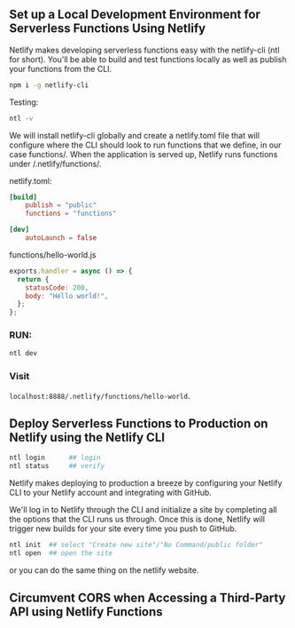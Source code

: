 ## Set up a Local Development Environment for Serverless Functions Using Netlify

Netlify makes developing serverless functions easy with the netlify-cli (ntl for short). You'll be able to build and test functions locally as well as publish your functions from the CLI.

```bash
npm i -g netlify-cli
```

Testing:

```bash
ntl -v
```

We will install netlify-cli globally and create a netlify.toml file that will configure where the CLI should look to run functions that we define, in our case functions/. When the application is served up, Netlify runs functions under /.netlify/functions/.

netlify.toml:

```toml
[build]
    publish = "public"
    functions = "functions"

[dev]
    autoLaunch = false
```

functions/hello-world.js

```js
exports.handler = async () => {
  return {
    statusCode: 200,
    body: "Hello world!",
  };
};
```

### RUN:

```bash
ntl dev
```

### Visit

`localhost:8888/.netlify/functions/hello-world`.

## Deploy Serverless Functions to Production on Netlify using the Netlify CLI

```bash
ntl login      ## login
ntl status     ## verify
```

Netlify makes deploying to production a breeze by configuring your Netlify CLI to your Netlify account and integrating with GitHub.

We'll log in to Netlify through the CLI and initialize a site by completing all the options that the CLI runs us through. Once this is done, Netlify will trigger new builds for your site every time you push to GitHub.

```bash
ntl init  ## select "Create new site"/"No Command/public folder"
ntl open  ## open the site
```

or you can do the same thing on the netlify website.

## Circumvent CORS when Accessing a Third-Party API using Netlify Functions
